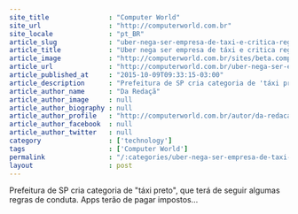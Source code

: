 ```yaml
---
site_title               : "Computer World"
site_url                 : "http://computerworld.com.br"
site_locale              : "pt_BR"
article_slug             : "uber-nega-ser-empresa-de-taxi-e-critica-regulamentacao-de-haddad"
article_title            : "Uber nega ser empresa de táxi e critica regulamentação de Haddad"
article_image            : "http://computerworld.com.br/sites/beta.computerworld.com.br/files/posts/uberapp_625.jpg"
article_url              : "http://computerworld.com.br/uber-nega-ser-empresa-de-taxi-e-critica-regulamentacao-de-haddad"
article_published_at     : "2015-10-09T09:33:15-03:00"
article_description      : "Prefeitura de SP cria categoria de 'táxi preto', que terá de seguir algumas regras de conduta. Apps terão de pagar impostos..."
article_author_name      : "Da Redaçã"
article_author_image     : null
article_author_biography : null
article_author_profile   : "http://computerworld.com.br/autor/da-redacao"
article_author_facebook  : null
article_author_twitter   : null
category                 : ['technology']
tags                     : ['Computer World']
permalink                : "/:categories/uber-nega-ser-empresa-de-taxi-e-critica-regulamentacao-de-haddad/"
layout                   : post
---
```


Prefeitura de SP cria categoria de "táxi preto", que terá de seguir algumas regras de conduta. Apps terão de pagar impostos...
